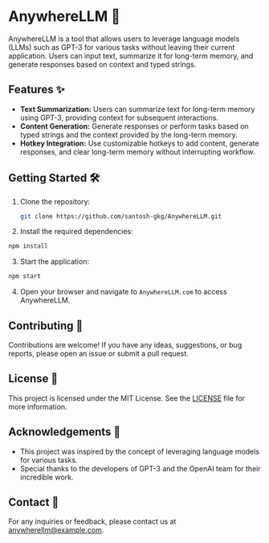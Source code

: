 # AnywhereLLM 🚀

AnywhereLLM is a tool that allows users to leverage language models (LLMs) such as GPT-3 for various tasks without leaving their current application. Users can input text, summarize it for long-term memory, and generate responses based on context and typed strings.

## Features ✨

- **Text Summarization:** Users can summarize text for long-term memory using GPT-3, providing context for subsequent interactions.
- **Content Generation:** Generate responses or perform tasks based on typed strings and the context provided by the long-term memory.
- **Hotkey Integration:** Use customizable hotkeys to add content, generate responses, and clear long-term memory without interrupting workflow.

## Getting Started 🛠️

1. Clone the repository:

   ```bash
   git clone https://github.com/santosh-gkg/AnywhereLLM.git
   ```

2. Install the required dependencies:

```bash
npm install
```

3. Start the application:

```bash
npm start
```

4. Open your browser and navigate to `AnywhereLLM.com` to access AnywhereLLM.

## Contributing 🤝

Contributions are welcome! If you have any ideas, suggestions, or bug reports, please open an issue or submit a pull request.

## License 📝

This project is licensed under the MIT License. See the [LICENSE](LICENSE) file for more information.

## Acknowledgements 🙏

- This project was inspired by the concept of leveraging language models for various tasks.
- Special thanks to the developers of GPT-3 and the OpenAI team for their incredible work.

## Contact 📧

For any inquiries or feedback, please contact us at anywherellm@example.com.